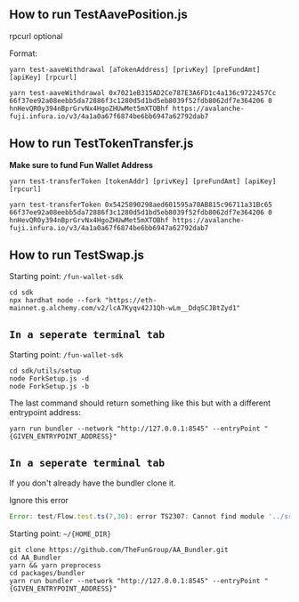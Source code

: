 

## How to run TestAavePosition.js

rpcurl optional

Format:
```
yarn test-aaveWithdrawal [aTokenAddress] [privKey] [preFundAmt] [apiKey] [rpcurl]
```

```
yarn test-aaveWithdrawal 0x7021eB315AD2Ce787E3A6FD1c4a136c9722457Cc 66f37ee92a08eebb5da72886f3c1280d5d1bd5eb8039f52fdb8062df7e364206 0 hnHevQR0y394nBprGrvNx4HgoZHUwMet5mXTOBhf https://avalanche-fuji.infura.io/v3/4a1a0a67f6874be6bb6947a62792dab7
```


## How to run TestTokenTransfer.js
 
**Make sure to fund Fun Wallet Address**
 
 ```
 yarn test-transferToken [tokenAddr] [privKey] [preFundAmt] [apiKey] [rpcurl]
  ```

```
yarn test-transferToken 0x5425890298aed601595a70AB815c96711a31Bc65 66f37ee92a08eebb5da72886f3c1280d5d1bd5eb8039f52fdb8062df7e364206 0 hnHevQR0y394nBprGrvNx4HgoZHUwMet5mXTOBhf https://avalanche-fuji.infura.io/v3/4a1a0a67f6874be6bb6947a62792dab7
```


## How to run TestSwap.js
Starting point: ```/fun-wallet-sdk```

```
cd sdk
npx hardhat node --fork "https://eth-mainnet.g.alchemy.com/v2/lcA7Kyqv42J1Qh-wLm__DdqSCJBtZyd1"
```
## `In a seperate terminal tab`
Starting point: ```/fun-wallet-sdk```
```
cd sdk/utils/setup
node ForkSetup.js -d
node ForkSetup.js -b
```

The last command should return something like this but with a different entrypoint address:

```
yarn run bundler --network "http://127.0.0.1:8545" --entryPoint "{GIVEN_ENTRYPOINT_ADDRESS}"
```



## `In a seperate terminal tab`

If you don't already have the bundler clone it. 

Ignore this error 

``` javascript
Error: test/Flow.test.ts(7,30): error TS2307: Cannot find module '../src/SimpleAccountABI' or its corresponding type declarations.
```

Starting point: ```~/{HOME_DIR}```
```
git clone https://github.com/TheFunGroup/AA_Bundler.git
cd AA_Bundler
yarn && yarn preprocess
cd packages/bundler
yarn run bundler --network "http://127.0.0.1:8545" --entryPoint "{GIVEN_ENTRYPOINT_ADDRESS}"
```

